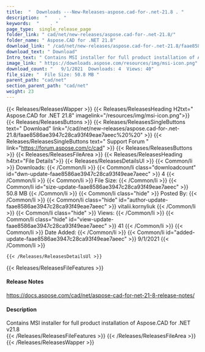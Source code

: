 ```yaml
---
title:  "  Downloads ---New-Releases-aspose.cad-for-.net-21.8 . " 
description:  "    . " 
keywords:  "    . " 
page_type:  single_release_page
folder_link: " cad/net/new-releases/aspose.cad-for-.net-21.8/"
folder_name: " Aspose.CAD for .NET 21.8"
download_link: " /cad/net/new-releases/aspose.cad-for-.net-21.8/faae8586ae3947c28ca93f49eae7aeec"
download_text: " Download"
Intro_text: " Contains MSI installer for full product installation of Aspose.CAD for .NET v21...."
image_link: " https://downloads.aspose.com/resources/img/msi-icon.png"
download_count: "   9/1/2021  Downloads: 4  Views: 40"
file_size: "  File Size: 50.8 MB "
parent_path: "cad/net"
section_parent_path: "cad/net"
weight: 23 
---
```


{{< Releases/ReleasesWapper >}}
  {{< Releases/ReleasesHeading H2txt=" Aspose.CAD for .NET 21.8" imagelink="/resources/img/msi-icon.png">}}
  {{< Releases/ReleasesButtons >}}
    {{< Releases/ReleasesSingleButtons text=" Download" link="/cad/net/new-releases/aspose.cad-for-.net-21.8/faae8586ae3947c28ca93f49eae7aeec%20%20" >}}
    {{< Releases/ReleasesSingleButtons text=" Support Forum " link="https://forum.aspose.com/c/cad" >}}
  {{< Releases/ReleasesButtons >}}
  {{< Releases/ReleasesFileArea >}}
    {{< Releases/ReleasesHeading h4txt="File Details">}}
    {{< Releases/ReleasesDetailsUl >}}
            {{< Common/li  >}} Downloads: {{< /Common/li >}} 
      {{< Common/li class="downloadcount" id="dwn-update-faae8586ae3947c28ca93f49eae7aeec" >}} 4 {{< /Common/li >}} 
      {{< Common/li  >}} File Size: {{< /Common/li >}} 
      {{< Common/li id="size-update-faae8586ae3947c28ca93f49eae7aeec" >}} 50.8 MB {{< /Common/li >}} 
      {{< Common/li  class="hide" >}} Posted By: {{< /Common/li >}} 
      {{< Common/li class="hide" id="author-update-faae8586ae3947c28ca93f49eae7aeec" >}} vitalii.kornyliuk {{< /Common/li >}} 
      {{< Common/li class="hide"  >}} Views: {{< /Common/li >}} 
      {{< Common/li class="hide" id="view-update-faae8586ae3947c28ca93f49eae7aeec" >}} 41 {{< /Common/li >}} 
      {{< Common/li  >}} Date Added: {{< /Common/li >}} 
      {{< Common/li id="added-update-faae8586ae3947c28ca93f49eae7aeec" >}} 9/1/2021 {{< /Common/li >}} 

    {{< /Releases/ReleasesDetailsUl >}}

  {{< Releases/ReleasesFileFeatures >}}
      <h4>Release Notes</h4><div><a href="https://docs.aspose.com/cad/net/aspose-cad-for-net-21-8-release-notes/">https://docs.aspose.com/cad/net/aspose-cad-for-net-21-8-release-notes/</a></div><h4>Description</h4><div class="HTMLDescription">Contains MSI installer for full product installation of Aspose.CAD for .NET v21.8</div>
  {{< /Releases/ReleasesFileFeatures >}}
 {{< /Releases/ReleasesFileArea >}}
{{< /Releases/ReleasesWapper >}}


